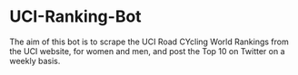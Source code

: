 # UCI-Ranking-Bot

The aim of this bot is to scrape the UCI Road CYcling World Rankings from the UCI website, for women and men, and post the Top 10 on Twitter on a weekly basis.